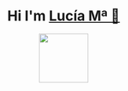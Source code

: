 <div align="center">
<h1>Hi I'm <a href="https://es.linkedin.com/in/luovtyrell">Lucía Mª 🌙</h1>
</div>
<div id="header" align="center">
  <img src="https://favim.com/pd/s11/orig/7/730/7307/73076/gifs-8-bit-art-Favim.com-7307679.gif" width="100"/>
</div>
